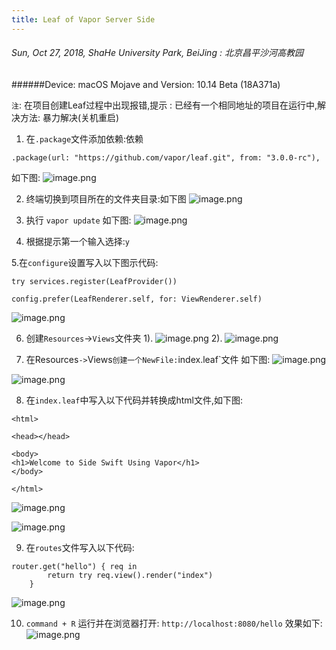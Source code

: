 ```yaml
---
title: Leaf of Vapor Server Side 
---
```



###### Sun, Oct 27, 2018, ShaHe University Park, BeiJing : 北京昌平沙河高教园
######Device: macOS Mojave and Version: 10.14 Beta (18A371a)

`注`: 在项目创建Leaf过程中出现报错,提示 : 已经有一个相同地址的项目在运行中,解决方法: 暴力解决(关机重启)

1. 在`.package`文件添加依赖:依赖
```
.package(url: "https://github.com/vapor/leaf.git", from: "3.0.0-rc"),
```
如下图:
![image.png](https://upload-images.jianshu.io/upload_images/2553151-e7f53304a2f10625.png?imageMogr2/auto-orient/strip%7CimageView2/2/w/1240)

2. 终端切换到项目所在的文件夹目录:如下图
![image.png](https://upload-images.jianshu.io/upload_images/2553151-2a0f7da95c1a41aa.png?imageMogr2/auto-orient/strip%7CimageView2/2/w/1240)

3. 执行 `vapor update`
如下图:
![image.png](https://upload-images.jianshu.io/upload_images/2553151-b892a1aba3c52a46.png?imageMogr2/auto-orient/strip%7CimageView2/2/w/1240)

4. 根据提示第一个输入选择:`y`


5.在`configure`设置写入以下图示代码:
```
try services.register(LeafProvider())

config.prefer(LeafRenderer.self, for: ViewRenderer.self)
```

![image.png](https://upload-images.jianshu.io/upload_images/2553151-8f6373ac382af6b4.png?imageMogr2/auto-orient/strip%7CimageView2/2/w/1240)

6. 创建`Resources`->`Views`文件夹
1). 
![image.png](https://upload-images.jianshu.io/upload_images/2553151-94d03fc12fcd2903.png?imageMogr2/auto-orient/strip%7CimageView2/2/w/1240)
2). 
![image.png](https://upload-images.jianshu.io/upload_images/2553151-8c063c35a35d78bc.png?imageMogr2/auto-orient/strip%7CimageView2/2/w/1240)



7. 在Resources`->`Views` 创建一个NewFile: `index.leaf`文件
如下图:
![image.png](https://upload-images.jianshu.io/upload_images/2553151-85cbf7347bd4a51b.png?imageMogr2/auto-orient/strip%7CimageView2/2/w/1240)

![image.png](https://upload-images.jianshu.io/upload_images/2553151-a8f6c4225ab3beec.png?imageMogr2/auto-orient/strip%7CimageView2/2/w/1240)

8. 在`index.leaf`中写入以下代码并转换成html文件,如下图:
```
<html>

<head></head>

<body>
<h1>Welcome to Side Swift Using Vapor</h1>
</body>

</html>
```
![image.png](https://upload-images.jianshu.io/upload_images/2553151-803a9f0915381ed8.png?imageMogr2/auto-orient/strip%7CimageView2/2/w/1240)

![image.png](https://upload-images.jianshu.io/upload_images/2553151-a11e485b05ee5f36.png?imageMogr2/auto-orient/strip%7CimageView2/2/w/1240)

9. 在`routes`文件写入以下代码:
```
router.get("hello") { req in
        return try req.view().render("index")
    }
```

![image.png](https://upload-images.jianshu.io/upload_images/2553151-07bf839556dd1189.png?imageMogr2/auto-orient/strip%7CimageView2/2/w/1240)


10. `command + R` 运行并在浏览器打开:
`http://localhost:8080/hello`
效果如下:
![image.png](https://upload-images.jianshu.io/upload_images/2553151-ad97c62e5218cc1b.png?imageMogr2/auto-orient/strip%7CimageView2/2/w/1240)